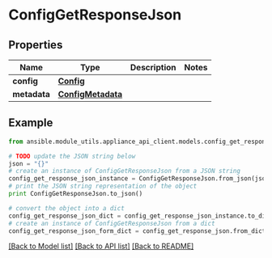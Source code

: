 # ConfigGetResponseJson


## Properties

Name | Type | Description | Notes
------------ | ------------- | ------------- | -------------
**config** | [**Config**](Config.md) |  | 
**metadata** | [**ConfigMetadata**](ConfigMetadata.md) |  | 

## Example

```python
from ansible.module_utils.appliance_api_client.models.config_get_response_json import ConfigGetResponseJson

# TODO update the JSON string below
json = "{}"
# create an instance of ConfigGetResponseJson from a JSON string
config_get_response_json_instance = ConfigGetResponseJson.from_json(json)
# print the JSON string representation of the object
print ConfigGetResponseJson.to_json()

# convert the object into a dict
config_get_response_json_dict = config_get_response_json_instance.to_dict()
# create an instance of ConfigGetResponseJson from a dict
config_get_response_json_form_dict = config_get_response_json.from_dict(config_get_response_json_dict)
```
[[Back to Model list]](../README.md#documentation-for-models) [[Back to API list]](../README.md#documentation-for-api-endpoints) [[Back to README]](../README.md)


